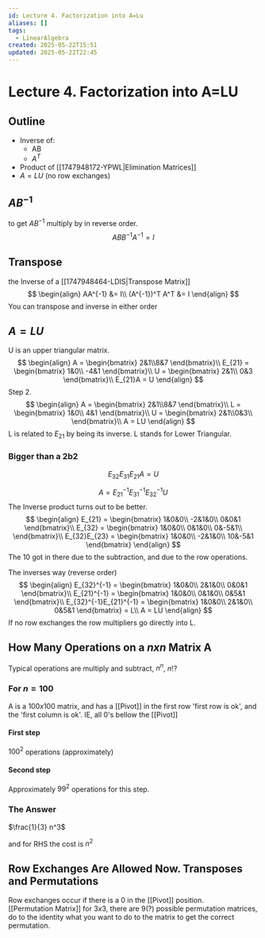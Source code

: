 ```yaml
---
id: Lecture 4. Factorization into A=Lu
aliases: []
tags:
  - LinearAlgebra
created: 2025-05-22T15:51
updated: 2025-05-22T22:45
---
```


# Lecture 4. Factorization into A=LU
## Outline
- Inverse of:
  - AB
  - $A^T$
- Product of [[1747948172-YPWL|Elimination Matrices]]
- $A=LU$ (no row exchanges)
## $AB^{-1}$
to get $AB^{-1}$ multiply by in reverse order.
$$
ABB^{-1}A^{-1} = I
$$
## Transpose
the Inverse of a [[1747948464-LDIS|Transpose Matrix]]
$$
\begin{align}
AA^{-1} &= I\\
(A^{-1})^T A^T &= I
\end{align}
$$
You can transpose and inverse in either order
## $A=LU$
U is an upper triangular matrix.
$$
\begin{align}
A = \begin{bmatrix}
2&1\\8&7
\end{bmatrix}\\
E_{21} = \begin{bmatrix}
1&0\\
-4&1
\end{bmatrix}\\
U = \begin{bmatrix}
2&1\\
0&3
\end{bmatrix}\\
E_{21}A = U
\end{align}
$$
Step 2.
$$
\begin{align}
A = \begin{bmatrix}
2&1\\8&7
\end{bmatrix}\\
L = \begin{bmatrix}
1&0\\
4&1
\end{bmatrix}\\
U = \begin{bmatrix}
2&1\\0&3\\
\end{bmatrix}\\
A = LU
\end{align}
$$
L is related to $E_{21}$ by being its inverse. L stands for Lower Triangular.

### Bigger than a 2b2

$$
E_{32}E_{31}E_{21}A=U
$$

$$
A = E_{21}^{-1}E_{31}^{-1}E_{32}^{-1}U
$$
The Inverse product turns out to be better.
$$
\begin{align}
E_{21} = \begin{bmatrix}
1&0&0\\
-2&1&0\\
0&0&1
\end{bmatrix}\\
E_{32} = \begin{bmatrix}
1&0&0\\
0&1&0\\
0&-5&1\\
\end{bmatrix}\\
E_{32}E_{23} = \begin{bmatrix}
1&0&0\\
-2&1&0\\
10&-5&1
\end{bmatrix}
\end{align}
$$
The 10 got in there due to the subtraction, and due to the row operations.

The inverses way (reverse order)
$$
\begin{align}
E_{32}^{-1} = \begin{bmatrix}
1&0&0\\
2&1&0\\
0&0&1
\end{bmatrix}\\
E_{21}^{-1} = \begin{bmatrix}
1&0&0\\
0&1&0\\
0&5&1
\end{bmatrix}\\
E_{32}^{-1}E_{21}^{-1} = \begin{bmatrix}
1&0&0\\
2&1&0\\
0&5&1
\end{bmatrix} = L\\
A = LU
\end{align}
$$
If no row exchanges the row multipliers go directly into L.
## How Many Operations on a $nxn$ Matrix A
Typical operations are multiply and subtract, $n^n$, $n!$?
### For $n=100$
A is a $100x100$ matrix, and has a [[Pivot]] in the first row 'first row is ok', and the 'first column is ok'. IE, all 0's bellow the [[Pivot]]
#### First step
$100^2$ operations (approximately)
#### Second step
 Approximately $99^2$ operations for this step.
### The Answer
$\frac{1}{3} n^3$

and for RHS the cost is $n^2$
## Row Exchanges Are Allowed Now. Transposes and Permutations
Row exchanges occur if there is a 0 in the [[Pivot]] position.\
[[Permutation Matrix]] for $3x3$, there are 9(?) possible permutation matrices, do to the identity what you want to do to the matrix to get the correct permutation.
